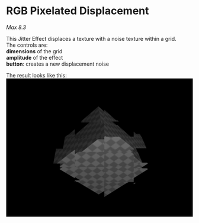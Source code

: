 # RGB Pixelated Displacement

*Max 8.3*

This Jitter Effect displaces a texture with a noise texture within a grid.<br/> 
The controls are:<br/>
**dimensions** of the grid<br/>
**amplitude** of the effect<br/>
**button**: creates a new displacement noise<br/>

The result looks like this:<br/>
![Resulting image](/picture/GridDisplacement.png)